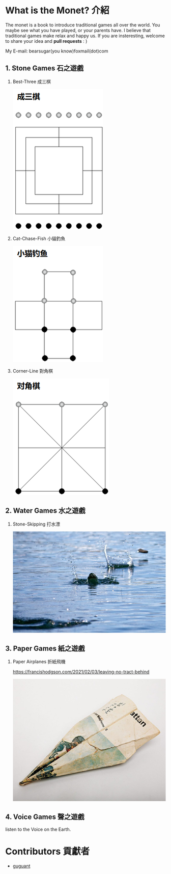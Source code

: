 # What is the Monet? 介紹

The monet is a book to introduce traditional games all over the world. You maybe see what you have played, or your parents have.
I believe that traditional games make relax and happy us. If you are insteresting, welcome to share your idea and **pull requests** : )

My E-mail: bearsugar(you know)foxmail(dot)com

## 1. Stone Games 石之遊戲

1. Best-Three 成三棋

   ![best-three](ch1-StoneGames/picture/best-three.png)

2. Cat-Chase-Fish 小貓釣魚

   ![Cat-Chase-Fish](ch1-StoneGames/picture/cat-chase-fish.png)

3. Corner-Line 對角棋

   ![corner-line](ch1-StoneGames/picture/corner-line.png)

## 2. Water Games 水之遊戲

1. Stone-Skipping 打水漂

   ![stone-skipping](ch2-WaterGames/picture/stone-skipping.jpg)

## 3. Paper Games 紙之遊戲

1. Paper Airplanes 折紙飛機

   https://francishodgson.com/2021/02/03/leaving-no-tract-behind

   ![scientist](ch3-PaperGames/picture/Paper-Airplanes.jpg)

## 4. Voice Games 聲之遊戲

listen to the Voice on the Earth.

# Contributors 貢獻者

* [guguant](https://github.com/Guguant)
